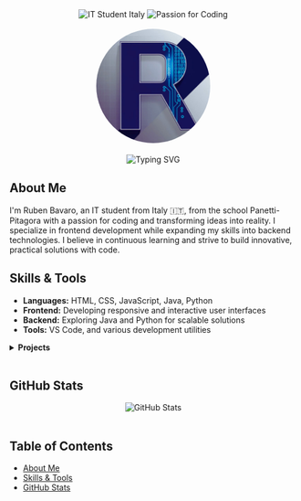 <!-- Intro -->
<!-- 
Thanks for stopping by! This is my GitHub profile README where I share a bit about myself, my skills, and my projects.
-->

<!-- Shields Section -->
<div align="center">
  <img src="https://img.shields.io/badge/IT%20Student-Italy-green?style=for-the-badge" alt="IT Student Italy">
  <img src="https://img.shields.io/badge/Passion-Coding-blue?style=for-the-badge" alt="Passion for Coding">
</div>
<br>

<!-- Profile Picture -->
<div align="center">
  <a href="https://github.com/rubenbavaro" target="_blank">
    <img src="static/img/logo.png" alt="Ruben Bavaro" width="200" height="200" style="border-radius: 50%;">
  </a>
</div>
<br>

<!-- Dynamic Typing SVG Title -->
<div align="center">
  <img src="https://readme-typing-svg.demolab.com?font=Fira+Code&pause=1000&center=true&vCenter=true&multiline=true&repeat=false&width=700&height=100&lines=Hello+World!+I'm+Ruben+Bavaro!;IT+Student+%7C+Frontend+Developer+%7C+Lifelong+Learner" alt="Typing SVG" />
</div>

## About Me
I'm Ruben Bavaro, an IT student from Italy 🇮🇹, from the school Panetti-Pitagora with a passion for coding and transforming ideas into reality. I specialize in frontend development while expanding my skills into backend technologies. I believe in continuous learning and strive to build innovative, practical solutions with code.

## Skills & Tools
- **Languages:** HTML, CSS, JavaScript, Java, Python
- **Frontend:** Developing responsive and interactive user interfaces
- **Backend:** Exploring Java and Python for scalable solutions
- **Tools:** VS Code, and various development utilities

<details>
  <summary><strong>Projects</strong></summary>

  - **[OpenBook](https://github.com/RubenBavaro/OpenBook):** An innovative project built during a Hackathon, where we had just 8 hours to design and polish a website. Initially conceived as a simple idea to help schools, it evolved into a dynamic, real-world solution. Special thanks to [AntonelloDeGiosa](https://github.com/AntonelloDeGiosa) and [GabrielePugliese](https://github.com/GabrielePugliese) for making this project possible.
  
</details>
<br>

## GitHub Stats
<div align="center">
  <img src="https://github-readme-stats.vercel.app/api?username=rubenbavaro&show_icons=true&theme=default" alt="GitHub Stats" />
</div>
<br>

## Table of Contents
- [About Me](#about-me)
- [Skills & Tools](#skills--tools)
- [GitHub Stats](#github-stats)

